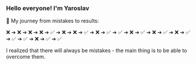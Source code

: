 ### Hello everyone! I'm Yaroslav 

🚀 My journey from mistakes to results:

❌ ➔ ❌ ➔ ❌ ➔ ❌ ➔ ✅ ➔ ❌ ➔ ❌ ➔ ✅ ➔ ❌ ➔ ✅ ➔ ✅ ➔ ❌ ➔ ✅ ➔ ❌ ➔ ✅ ➔ ❌ ➔ ✅ ➔ ✅ ➔ ✅ ➔ ❌ ➔ ✅ ➔ ✅

I realized that there will always be mistakes - the main thing is to be able to overcome them.

